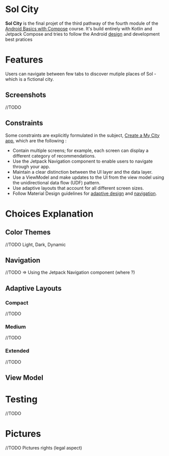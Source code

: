 # Sol City

**Sol City** is the final projet of the third pathway of the fourth module of the [Android Basics with Compose](https://developer.android.com/codelabs/basic-android-kotlin-compose-my-city?continue=https%3A%2F%2Fdeveloper.android.com%2Fcourses%2Fpathways%2Fandroid-basics-compose-unit-4-pathway-3%3Fhl%3Dfr%23codelab-https%3A%2F%2Fdeveloper.android.com%2Fcodelabs%2Fbasic-android-kotlin-compose-my-city#0) course.
It's build entirely with Kotlin and Jetpack Compose and tries to follow the Android [design](https://m3.material.io/) and development best pratices

# Features

Users can navigate between few tabs to discover mutiple places of Sol - which is a fictional city. 

## Screenshots

//TODO

## Constraints

Some constraints are explicitly formulated in the subject, [Create a My City app](https://developer.android.com/codelabs/basic-android-kotlin-compose-my-city?continue=https%3A%2F%2Fdeveloper.android.com%2Fcourses%2Fpathways%2Fandroid-basics-compose-unit-4-pathway-3%3Fhl%3Dfr%23codelab-https%3A%2F%2Fdeveloper.android.com%2Fcodelabs%2Fbasic-android-kotlin-compose-my-city#1), which are the following :
<ul>
    <li>Contain multiple screens; for example, each screen can display a different category of recommendations.</li>
    <li>Use the Jetpack Navigation component to enable users to navigate through your app.</li>
    <li>Maintain a clear distinction between the UI layer and the data layer.</li>
    <li>Use a ViewModel and make updates to the UI from the view model using the unidirectional data flow (UDF) pattern.</li>
    <li>Use adaptive layouts that account for all different screen sizes.</li>
    <li>
        Follow Material Design guidelines for <a href='https://m3.material.io/foundations/adaptive-design/overview'>adaptive design</a> and <a href='https://material.io/design/navigation/understanding-navigation.html'>navigation</a>.
    </li>
</ul>
 
# Choices Explanation

## Color Themes

//TODO Light, Dark, Dynamic

## Navigation 

//TODO => Using the Jetpack Navigation component (where ?)

## Adaptive Layouts

### Compact

//TODO

### Medium

//TODO

### Extended

//TODO

## View Model

# Testing

//TODO

# Pictures

//TODO Pictures rights (legal aspect)

